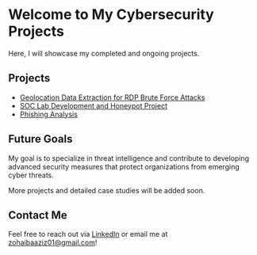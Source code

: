 # Welcome to My Cybersecurity Projects

Here, I will showcase my completed and ongoing projects.

## Projects
- [Geolocation Data Extraction for RDP Brute Force Attacks](Geolocation.md)
- [SOC Lab Development and Honeypot Project](soc-lab.md)
- [Phishing Analysis](Phishing-Analysis.md)

## Future Goals
My goal is to specialize in threat intelligence and contribute to developing advanced security measures that protect organizations from emerging cyber threats.



More projects and detailed case studies will be added soon.




## Contact Me
Feel free to reach out via [LinkedIn](https://www.linkedin.com/in/zohaib-a-aziz/) or email me at [zohaibaaziz01@gmail.com](mailto:zohaibaaziz01@gmail.com)!

